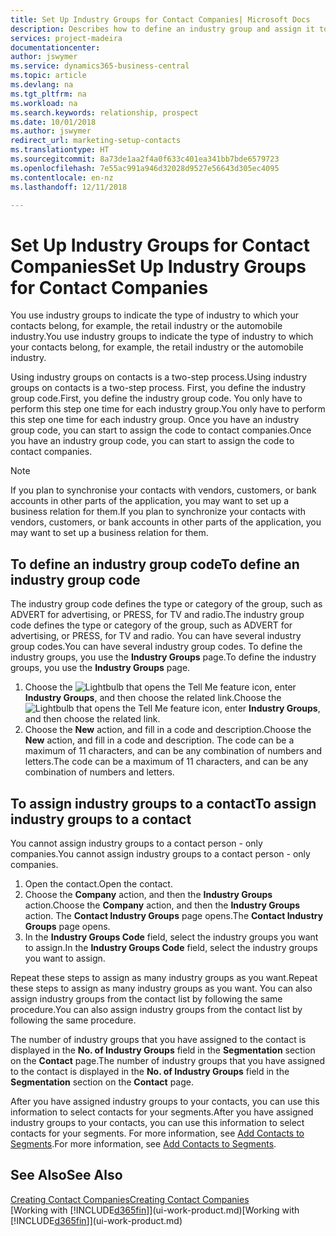 ```yaml
---
title: Set Up Industry Groups for Contact Companies| Microsoft Docs
description: Describes how to define an industry group and assign it to a contact company, for example, the retail industry or the automobile industry.
services: project-madeira
documentationcenter: 
author: jswymer
ms.service: dynamics365-business-central
ms.topic: article
ms.devlang: na
ms.tgt_pltfrm: na
ms.workload: na
ms.search.keywords: relationship, prospect
ms.date: 10/01/2018
ms.author: jswymer
redirect_url: marketing-setup-contacts
ms.translationtype: HT
ms.sourcegitcommit: 8a73de1aa2f4a0f633c401ea341bb7bde6579723
ms.openlocfilehash: 7e55ac991a946d32028d9527e56643d305ec4095
ms.contentlocale: en-nz
ms.lasthandoff: 12/11/2018

---
```

# <a name="set-up-industry-groups-for-contact-companies"></a><span data-ttu-id="18422-103">Set Up Industry Groups for Contact Companies</span><span class="sxs-lookup"><span data-stu-id="18422-103">Set Up Industry Groups for Contact Companies</span></span>
<span data-ttu-id="18422-104">You use industry groups to indicate the type of industry to which your contacts belong, for example, the retail industry or the automobile industry.</span><span class="sxs-lookup"><span data-stu-id="18422-104">You use industry groups to indicate the type of industry to which your contacts belong, for example, the retail industry or the automobile industry.</span></span>

<span data-ttu-id="18422-105">Using industry groups on contacts is a two-step process.</span><span class="sxs-lookup"><span data-stu-id="18422-105">Using industry groups on contacts is a two-step process.</span></span> <span data-ttu-id="18422-106">First, you define the industry group code.</span><span class="sxs-lookup"><span data-stu-id="18422-106">First, you define the industry group code.</span></span> <span data-ttu-id="18422-107">You only have to perform this step one time for each industry group.</span><span class="sxs-lookup"><span data-stu-id="18422-107">You only have to perform this step one time for each industry group.</span></span> <span data-ttu-id="18422-108">Once you have an industry group code, you can start to assign the code to contact companies.</span><span class="sxs-lookup"><span data-stu-id="18422-108">Once you have an industry group code, you can start to assign the code to contact companies.</span></span>

> [!NOTE]  
>   <span data-ttu-id="18422-109">If you plan to synchronise your contacts with vendors, customers, or bank accounts in other parts of the application, you may want to set up a business relation for them.</span><span class="sxs-lookup"><span data-stu-id="18422-109">If you plan to synchronize your contacts with vendors, customers, or bank accounts in other parts of the application, you may want to set up a business relation for them.</span></span>

## <a name="to-define-an-industry-group-code"></a><span data-ttu-id="18422-110">To define an industry group code</span><span class="sxs-lookup"><span data-stu-id="18422-110">To define an industry group code</span></span>
<span data-ttu-id="18422-111">The industry group code defines the type or category of the group, such as ADVERT for advertising, or PRESS, for TV and radio.</span><span class="sxs-lookup"><span data-stu-id="18422-111">The industry group code defines the type or category of the group, such as ADVERT for advertising, or PRESS, for TV and radio.</span></span> <span data-ttu-id="18422-112">You can have several industry group codes.</span><span class="sxs-lookup"><span data-stu-id="18422-112">You can have several industry group codes.</span></span> <span data-ttu-id="18422-113">To define the industry groups, you use the **Industry Groups** page.</span><span class="sxs-lookup"><span data-stu-id="18422-113">To define the industry groups, you use the **Industry Groups** page.</span></span>

1. <span data-ttu-id="18422-114">Choose the ![Lightbulb that opens the Tell Me feature](media/ui-search/search_small.png "Tell me what you want to do") icon, enter **Industry Groups**, and then choose the related link.</span><span class="sxs-lookup"><span data-stu-id="18422-114">Choose the ![Lightbulb that opens the Tell Me feature](media/ui-search/search_small.png "Tell me what you want to do") icon, enter **Industry Groups**, and then choose the related link.</span></span>
2. <span data-ttu-id="18422-115">Choose the **New** action, and fill in a code and description.</span><span class="sxs-lookup"><span data-stu-id="18422-115">Choose the **New** action, and fill in a code and description.</span></span> <span data-ttu-id="18422-116">The code can be a maximum of 11 characters, and can be any combination of numbers and letters.</span><span class="sxs-lookup"><span data-stu-id="18422-116">The code can be a maximum of 11 characters, and can be any combination of numbers and letters.</span></span>

## <a name="AssignIndustryGroupContact"></a> <span data-ttu-id="18422-117">To assign industry groups to a contact</span><span class="sxs-lookup"><span data-stu-id="18422-117">To assign industry groups to a contact</span></span>
<span data-ttu-id="18422-118">You cannot assign industry groups to a contact person - only companies.</span><span class="sxs-lookup"><span data-stu-id="18422-118">You cannot assign industry groups to a contact person - only companies.</span></span>

1. <span data-ttu-id="18422-119">Open the contact.</span><span class="sxs-lookup"><span data-stu-id="18422-119">Open the contact.</span></span>
2. <span data-ttu-id="18422-120">Choose the **Company** action, and then the **Industry Groups** action.</span><span class="sxs-lookup"><span data-stu-id="18422-120">Choose the **Company** action, and then the **Industry Groups** action.</span></span> <span data-ttu-id="18422-121">The **Contact Industry Groups** page opens.</span><span class="sxs-lookup"><span data-stu-id="18422-121">The **Contact Industry Groups** page opens.</span></span>
3. <span data-ttu-id="18422-122">In the **Industry Groups Code** field, select the industry groups you want to assign.</span><span class="sxs-lookup"><span data-stu-id="18422-122">In the **Industry Groups Code** field, select the industry groups you want to assign.</span></span>

<span data-ttu-id="18422-123">Repeat these steps to assign as many industry groups as you want.</span><span class="sxs-lookup"><span data-stu-id="18422-123">Repeat these steps to assign as many industry groups as you want.</span></span> <span data-ttu-id="18422-124">You can also assign industry groups from the contact list by following the same procedure.</span><span class="sxs-lookup"><span data-stu-id="18422-124">You can also assign industry groups from the contact list by following the same procedure.</span></span>

<span data-ttu-id="18422-125">The number of industry groups that you have assigned to the contact is displayed in the **No. of Industry Groups** field in the **Segmentation** section on the **Contact** page.</span><span class="sxs-lookup"><span data-stu-id="18422-125">The number of industry groups that you have assigned to the contact is displayed in the **No. of Industry Groups** field in the **Segmentation** section on the **Contact** page.</span></span>

<span data-ttu-id="18422-126">After you have assigned industry groups to your contacts, you can use this information to select contacts for your segments.</span><span class="sxs-lookup"><span data-stu-id="18422-126">After you have assigned industry groups to your contacts, you can use this information to select contacts for your segments.</span></span> <span data-ttu-id="18422-127">For more information, see [Add Contacts to Segments](marketing-add-contact-segment.md).</span><span class="sxs-lookup"><span data-stu-id="18422-127">For more information, see [Add Contacts to Segments](marketing-add-contact-segment.md).</span></span>

## <a name="see-also"></a><span data-ttu-id="18422-128">See Also</span><span class="sxs-lookup"><span data-stu-id="18422-128">See Also</span></span>
[<span data-ttu-id="18422-129">Creating Contact Companies</span><span class="sxs-lookup"><span data-stu-id="18422-129">Creating Contact Companies</span></span>](marketing-create-contact-companies.md)  
<span data-ttu-id="18422-130">[Working with [!INCLUDE[d365fin](includes/d365fin_md.md)]](ui-work-product.md)</span><span class="sxs-lookup"><span data-stu-id="18422-130">[Working with [!INCLUDE[d365fin](includes/d365fin_md.md)]](ui-work-product.md)</span></span>


